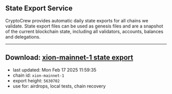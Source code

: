 ## State Export Service
CryptoCrew provides automatic daily state exports for all chains we validate. State export files can be used as genesis files and are a snapshot of the current blockchain state, including all validators, accounts, balances and delegations.

---
**Download: [xion-mainnet-1 state export](https://dl-eu2.ccvalidators.com/SERVICE/xion/xion-mainnet-1_export_5630702.json)**
---

- last updated: Mon Feb 17 2025 11:59:35
- chain id: `xion-mainnet-1`
- export height: `5630702`
- use for: airdrops, local tests, chain recovery
